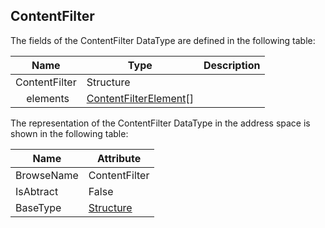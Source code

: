 <!-- datatype -->
## ContentFilter
<!-- end of description -->
The fields of the ContentFilter DataType are defined in the following table:  

|Name|Type|Description|
|---|---|---|
|ContentFilter|Structure||
|&nbsp;&nbsp;&nbsp;&nbsp;elements|[ContentFilterElement](../../../Part4/DataTypes/ContentFilterElement/readme.md)[]||

The representation of the ContentFilter DataType in the address space is shown in the following table:  

|Name|Attribute|
|---|---|
|BrowseName|ContentFilter|
|IsAbtract|False|
|BaseType|[Structure](../../../Part3/DataTypes/Structure/readme.md)|

